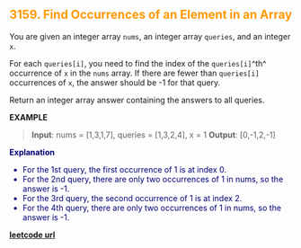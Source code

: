 <h2 style="color:#F90;">3159. Find Occurrences of an Element in an Array</h2>

You are given an integer array `nums`, an integer array `queries`, and an integer `x`.

For each `queries[i]`, you need to find the index of the `queries[i]`^th^ occurrence of `x` in the `nums` array. If there are fewer than `queries[i]` occurrences of `x`, the answer should be -1 for that query.

Return an integer array answer containing the answers to all queries.

**EXAMPLE**
>**Input**: nums = [1,3,1,7], queries = [1,3,2,4], x = 1
**Output**: [0,-1,2,-1]
<p style="color:#007;">
<b>Explanation</b><br>
<ul style="color:#007;">
<li>For the 1st query, the first occurrence of 1 is at index 0.
</li><li>For the 2nd query, there are only two occurrences of 1 in nums, so the answer is -1.
</li><li>For the 3rd query, the second occurrence of 1 is at index 2.
</li><li>For the 4th query, there are only two occurrences of 1 in nums, so the answer is -1.
</li></ul>
</p>

**[leetcode url](https://leetcode.com/problems/find-occurrences-of-an-element-in-an-array/description/)**